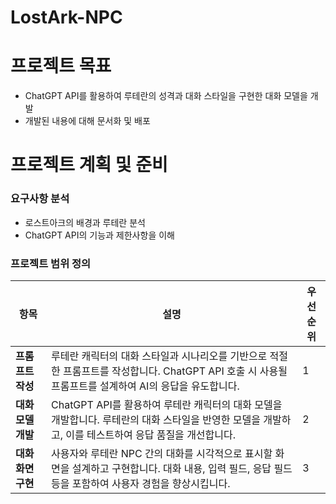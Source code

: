 # LostArk-NPC

# 프로젝트 목표
- ChatGPT API를 활용하여 루테란의 성격과 대화 스타일을 구현한 대화 모델을 개발
- 개발된 내용에 대해 문서화 및 배포

# 프로젝트 계획 및 준비
### 요구사항 분석
- 로스트아크의 배경과 루테란 분석
- ChatGPT API의 기능과 제한사항을 이해
### 프로젝트 범위 정의
| 항목 | 설명 | 우선순위 |
|-|-|-|
| **프롬프트 작성** | 루테란 캐릭터의 대화 스타일과 시나리오를 기반으로 적절한 프롬프트를 작성합니다. ChatGPT API 호출 시 사용될 프롬프트를 설계하여 AI의 응답을 유도합니다. | 1 |
| **대화 모델 개발** | ChatGPT API를 활용하여 루테란 캐릭터의 대화 모델을 개발합니다. 루테란의 대화 스타일을 반영한 모델을 개발하고, 이를 테스트하여 응답 품질을 개선합니다. | 2 |
| **대화 화면 구현**  | 사용자와 루테란 NPC 간의 대화를 시각적으로 표시할 화면을 설계하고 구현합니다. 대화 내용, 입력 필드, 응답 필드 등을 포함하여 사용자 경험을 향상시킵니다. | 3 |

